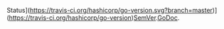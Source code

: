 Status](https://travis-ci.org/hashicorp/go-version.svg?branch=master)](https://travis-ci.org/hashicorp/go-version)[SemVer](http://semver.org/).[GoDoc](http://godoc.org/github.com/hashicorp/go-version).